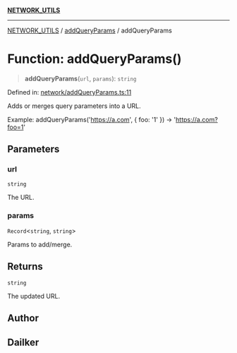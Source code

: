 [**NETWORK_UTILS**](../../README.md)

***

[NETWORK_UTILS](../../README.md) / [addQueryParams](../README.md) / addQueryParams

# Function: addQueryParams()

> **addQueryParams**(`url`, `params`): `string`

Defined in: [network/addQueryParams.ts:11](https://github.com/dailker/everyutil/blob/26e2bb73429918cf0d08899e9efd90b82a42c92e/src/network/addQueryParams.ts#L11)

Adds or merges query parameters into a URL.

Example: addQueryParams('https://a.com', { foo: '1' }) → 'https://a.com?foo=1'

## Parameters

### url

`string`

The URL.

### params

`Record`\<`string`, `string`\>

Params to add/merge.

## Returns

`string`

The updated URL.

## Author

## Dailker
